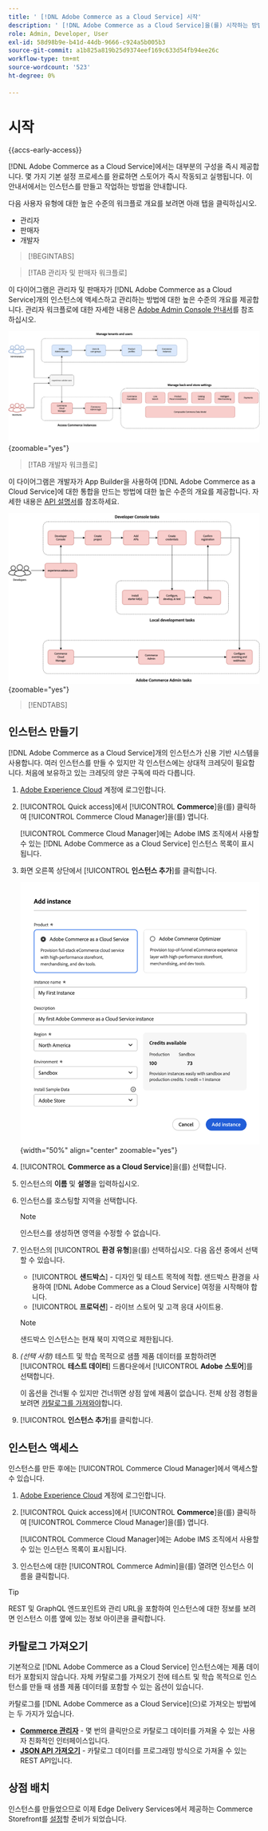 ```yaml
---
title: ' [!DNL Adobe Commerce as a Cloud Service] 시작'
description: ' [!DNL Adobe Commerce as a Cloud Service]을(를) 시작하는 방법에 대해 알아봅니다.'
role: Admin, Developer, User
exl-id: 58d98b9e-b41d-44db-9666-c924a5b005b3
source-git-commit: a1b825a819b25d9374eef169c633d54fb94ee26c
workflow-type: tm+mt
source-wordcount: '523'
ht-degree: 0%

---
```


# 시작

{{accs-early-access}}

[!DNL Adobe Commerce as a Cloud Service]에서는 대부분의 구성을 즉시 제공합니다. 몇 가지 기본 설정 프로세스를 완료하면 스토어가 즉시 작동되고 실행됩니다. 이 안내서에서는 인스턴스를 만들고 작업하는 방법을 안내합니다.

다음 사용자 유형에 대한 높은 수준의 워크플로 개요를 보려면 아래 탭을 클릭하십시오.

* 관리자
* 판매자
* 개발자

>[!BEGINTABS]

>[!TAB 관리자 및 판매자 워크플로]

이 다이어그램은 관리자 및 판매자가 [!DNL Adobe Commerce as a Cloud Service]개의 인스턴스에 액세스하고 관리하는 방법에 대한 높은 수준의 개요를 제공합니다. 관리자 워크플로에 대한 자세한 내용은 [Adobe Admin Console 안내서](https://helpx.adobe.com/enterprise/admin-guide.html)를 참조하십시오.

![[!DNL Adobe Commerce as a Cloud Service] 판매자 흐름 다이어그램](./assets/merchant-flow.svg){zoomable="yes"}

>[!TAB 개발자 워크플로]

이 다이어그램은 개발자가 App Builder을 사용하여 [!DNL Adobe Commerce as a Cloud Service]에 대한 통합을 만드는 방법에 대한 높은 수준의 개요를 제공합니다. 자세한 내용은 [API 설명서](https://developer.adobe.com/commerce/services/cloud/)를 참조하세요.

![[!DNL Adobe Commerce as a Cloud Service] 개발자 흐름 다이어그램](./assets/developer-flow.svg){zoomable="yes"}

>[!ENDTABS]

## 인스턴스 만들기

[!DNL Adobe Commerce as a Cloud Service]개의 인스턴스가 신용 기반 시스템을 사용합니다. 여러 인스턴스를 만들 수 있지만 각 인스턴스에는 상대적 크레딧이 필요합니다. 처음에 보유하고 있는 크레딧의 양은 구독에 따라 다릅니다.

1. [Adobe Experience Cloud](https://experience.adobe.com/) 계정에 로그인합니다.

1. [!UICONTROL Quick access]에서 [!UICONTROL **Commerce**]&#x200B;을(를) 클릭하여 [!UICONTROL Commerce Cloud Manager]을(를) 엽니다.

   [!UICONTROL Commerce Cloud Manager]에는 Adobe IMS 조직에서 사용할 수 있는 [!DNL Adobe Commerce as a Cloud Service] 인스턴스 목록이 표시됩니다.

1. 화면 오른쪽 상단에서 [!UICONTROL **인스턴스 추가**]&#x200B;를 클릭합니다.

   ![인스턴스 만들기](./assets/create-instance.png){width="50%" align="center" zoomable="yes"}

1. [!UICONTROL **Commerce as a Cloud Service**]&#x200B;을(를) 선택합니다.

1. 인스턴스의 **이름** 및 **설명**&#x200B;을 입력하십시오.

1. 인스턴스를 호스팅할 지역을 선택합니다.

   >[!NOTE]
   >
   >인스턴스를 생성하면 영역을 수정할 수 없습니다.

1. 인스턴스의 [!UICONTROL **환경 유형**]&#x200B;을(를) 선택하십시오. 다음 옵션 중에서 선택할 수 있습니다.

   * [!UICONTROL **샌드박스**] - 디자인 및 테스트 목적에 적합. 샌드박스 환경을 사용하여 [!DNL Adobe Commerce as a Cloud Service] 여정을 시작해야 합니다.
   * [!UICONTROL **프로덕션**] - 라이브 스토어 및 고객 응대 사이트용.

   >[!NOTE]
   >
   >샌드박스 인스턴스는 현재 북미 지역으로 제한됩니다.

1. _(선택 사항)_ 테스트 및 학습 목적으로 샘플 제품 데이터를 포함하려면 [!UICONTROL **테스트 데이터**] 드롭다운에서 [!UICONTROL **Adobe 스토어**]&#x200B;를 선택합니다.

   이 옵션을 건너뛸 수 있지만 건너뛰면 상점 앞에 제품이 없습니다. 전체 상점 경험을 보려면 [카탈로그를 가져와야](#import-your-catalog)합니다.

1. [!UICONTROL **인스턴스 추가**]&#x200B;를 클릭합니다.

## 인스턴스 액세스

인스턴스를 만든 후에는 [!UICONTROL Commerce Cloud Manager]에서 액세스할 수 있습니다.

1. [Adobe Experience Cloud](https://experience.adobe.com/) 계정에 로그인합니다.

1. [!UICONTROL Quick access]에서 [!UICONTROL **Commerce**]&#x200B;을(를) 클릭하여 [!UICONTROL Commerce Cloud Manager]을(를) 엽니다.

   [!UICONTROL Commerce Cloud Manager]에는 Adobe IMS 조직에서 사용할 수 있는 인스턴스 목록이 표시됩니다.

1. 인스턴스에 대한 [!UICONTROL Commerce Admin]을(를) 열려면 인스턴스 이름을 클릭합니다.

>[!TIP]
>
>REST 및 GraphQL 엔드포인트와 관리 URL을 포함하여 인스턴스에 대한 정보를 보려면 인스턴스 이름 옆에 있는 정보 아이콘을 클릭합니다.

## 카탈로그 가져오기

기본적으로 [!DNL Adobe Commerce as a Cloud Service] 인스턴스에는 제품 데이터가 포함되지 않습니다. 자체 카탈로그를 가져오기 전에 테스트 및 학습 목적으로 인스턴스를 만들 때 샘플 제품 데이터를 포함할 수 있는 옵션이 있습니다.

카탈로그를 [!DNL Adobe Commerce as a Cloud Service]&#x200B;(으)로 가져오는 방법에는 두 가지가 있습니다.

* [**Commerce 관리자**](https://experienceleague.adobe.com/en/docs/commerce-admin/systems/data-transfer/import/data-import) - 몇 번의 클릭만으로 카탈로그 데이터를 가져올 수 있는 사용자 친화적인 인터페이스입니다.
* [**JSON API 가져오기**](https://developer.adobe.com/commerce/webapi/rest/modules/import/#import-json-api) - 카탈로그 데이터를 프로그래밍 방식으로 가져올 수 있는 REST API입니다.

<!-- TODO

- Add guidance about how to choose which method to use
- Add guidance for new vs existing customers (cross-reference OR and _include file for migration content)

-->

## 상점 배치

인스턴스를 만들었으므로 이제 Edge Delivery Services에서 제공하는 Commerce Storefront를 [설정](storefront.md)할 준비가 되었습니다.
